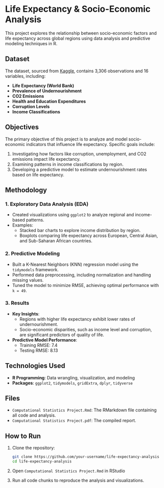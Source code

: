 # Life Expectancy & Socio-Economic Analysis  

This project explores the relationship between socio-economic factors and life expectancy across global regions using data analysis and predictive modeling techniques in R.  

## Dataset  
The dataset, sourced from [Kaggle](https://www.kaggle.com/datasets/mjshri23/life-expectancy-and-socio-economic-world-bank), contains 3,306 observations and 16 variables, including:  
- **Life Expectancy (World Bank)**  
- **Prevalence of Undernourishment**  
- **CO2 Emissions**  
- **Health and Education Expenditures**  
- **Corruption Levels**  
- **Income Classifications**  

## Objectives  
The primary objective of this project is to analyze and model socio-economic indicators that influence life expectancy. Specific goals include:  
1. Investigating how factors like corruption, unemployment, and CO2 emissions impact life expectancy.  
2. Examining patterns in income classifications by region.  
3. Developing a predictive model to estimate undernourishment rates based on life expectancy.  

## Methodology  
### 1. Exploratory Data Analysis (EDA)  
- Created visualizations using `ggplot2` to analyze regional and income-based patterns.  
- Examples:  
  - Stacked bar charts to explore income distribution by region.  
  - Boxplots comparing life expectancy across European, Central Asian, and Sub-Saharan African countries.  

### 2. Predictive Modeling  
- Built a K-Nearest Neighbors (KNN) regression model using the `tidymodels` framework.  
- Performed data preprocessing, including normalization and handling missing values.  
- Tuned the model to minimize RMSE, achieving optimal performance with `k = 49`.  

### 3. Results  
- **Key Insights**:  
  - Regions with higher life expectancy exhibit lower rates of undernourishment.  
  - Socio-economic disparities, such as income level and corruption, are significant predictors of quality of life.  
- **Predictive Model Performance**:  
  - Training RMSE: 7.4  
  - Testing RMSE: 8.13  

## Technologies Used  
- **R Programming**: Data wrangling, visualization, and modeling  
- **Packages**: `ggplot2`, `tidymodels`, `gridExtra`, `dplyr`, `tidyverse`  

## Files  
- `Computational Statistics Project.Rmd`: The RMarkdown file containing all code and analysis.  
- `Computational Statistics Project.pdf`: The compiled report.  

## How to Run  
1. Clone the repository:  
   ```bash  
   git clone https://github.com/your-username/life-expectancy-analysis.git  
   cd life-expectancy-analysis
   ```

2. Open `Computational Statistics Project.Rmd` in RStudio
3. Run all code chunks to reproduce the analysis and visualizations.
